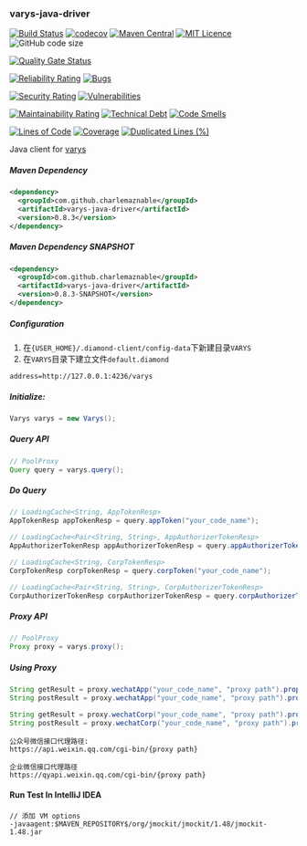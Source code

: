 ### varys-java-driver

[![Build Status](https://travis-ci.org/CharLemAznable/varys-java-driver.svg?branch=master)](https://travis-ci.org/CharLemAznable/varys-java-driver)
[![codecov](https://codecov.io/gh/CharLemAznable/varys-java-driver/branch/master/graph/badge.svg)](https://codecov.io/gh/CharLemAznable/varys-java-driver)
[![Maven Central](https://maven-badges.herokuapp.com/maven-central/com.github.charlemaznable/varys-java-driver/badge.svg)](https://maven-badges.herokuapp.com/maven-central/com.github.charlemaznable/varys-java-driver/)
[![MIT Licence](https://badges.frapsoft.com/os/mit/mit.svg?v=103)](https://opensource.org/licenses/mit-license.php)
![GitHub code size](https://img.shields.io/github/languages/code-size/CharLemAznable/varys-java-driver)

[![Quality Gate Status](https://sonarcloud.io/api/project_badges/measure?project=CharLemAznable_varys-java-driver&metric=alert_status)](https://sonarcloud.io/dashboard?id=CharLemAznable_varys-java-driver)

[![Reliability Rating](https://sonarcloud.io/api/project_badges/measure?project=CharLemAznable_varys-java-driver&metric=reliability_rating)](https://sonarcloud.io/dashboard?id=CharLemAznable_varys-java-driver)
[![Bugs](https://sonarcloud.io/api/project_badges/measure?project=CharLemAznable_varys-java-driver&metric=bugs)](https://sonarcloud.io/dashboard?id=CharLemAznable_varys-java-driver)

[![Security Rating](https://sonarcloud.io/api/project_badges/measure?project=CharLemAznable_varys-java-driver&metric=security_rating)](https://sonarcloud.io/dashboard?id=CharLemAznable_varys-java-driver)
[![Vulnerabilities](https://sonarcloud.io/api/project_badges/measure?project=CharLemAznable_varys-java-driver&metric=vulnerabilities)](https://sonarcloud.io/dashboard?id=CharLemAznable_varys-java-driver)

[![Maintainability Rating](https://sonarcloud.io/api/project_badges/measure?project=CharLemAznable_varys-java-driver&metric=sqale_rating)](https://sonarcloud.io/dashboard?id=CharLemAznable_varys-java-driver)
[![Technical Debt](https://sonarcloud.io/api/project_badges/measure?project=CharLemAznable_varys-java-driver&metric=sqale_index)](https://sonarcloud.io/dashboard?id=CharLemAznable_varys-java-driver)
[![Code Smells](https://sonarcloud.io/api/project_badges/measure?project=CharLemAznable_varys-java-driver&metric=code_smells)](https://sonarcloud.io/dashboard?id=CharLemAznable_varys-java-driver)

[![Lines of Code](https://sonarcloud.io/api/project_badges/measure?project=CharLemAznable_varys-java-driver&metric=ncloc)](https://sonarcloud.io/dashboard?id=CharLemAznable_varys-java-driver)
[![Coverage](https://sonarcloud.io/api/project_badges/measure?project=CharLemAznable_varys-java-driver&metric=coverage)](https://sonarcloud.io/dashboard?id=CharLemAznable_varys-java-driver)
[![Duplicated Lines (%)](https://sonarcloud.io/api/project_badges/measure?project=CharLemAznable_varys-java-driver&metric=duplicated_lines_density)](https://sonarcloud.io/dashboard?id=CharLemAznable_varys-java-driver)

Java client for [varys](https://github.com/CharLemAznable/varys)

##### Maven Dependency

```xml
<dependency>
  <groupId>com.github.charlemaznable</groupId>
  <artifactId>varys-java-driver</artifactId>
  <version>0.8.3</version>
</dependency>
```

##### Maven Dependency SNAPSHOT

```xml
<dependency>
  <groupId>com.github.charlemaznable</groupId>
  <artifactId>varys-java-driver</artifactId>
  <version>0.8.3-SNAPSHOT</version>
</dependency>
```

##### Configuration

1. 在`{USER_HOME}/.diamond-client/config-data`下新建目录`VARYS`
2. 在`VARYS`目录下建立文件`default.diamond`
```properties
address=http://127.0.0.1:4236/varys
```

##### Initialize:

```java
Varys varys = new Varys();
```

##### Query API

```java
// PoolProxy
Query query = varys.query();
```

##### Do Query

```java
// LoadingCache<String, AppTokenResp>
AppTokenResp appTokenResp = query.appToken("your_code_name");
```

```java
// LoadingCache<Pair<String, String>, AppAuthorizerTokenResp>
AppAuthorizerTokenResp appAuthorizerTokenResp = query.appAuthorizerToken("your_code_name", "authorizerAppId");
```

```java
// LoadingCache<String, CorpTokenResp>
CorpTokenResp corpTokenResp = query.corpToken("your_code_name");
```

```java
// LoadingCache<Pair<String, String>, CorpAuthorizerTokenResp>
CorpAuthorizerTokenResp corpAuthorizerTokenResp = query.corpAuthorizerToken("your_code_name", "corpId");
```

##### Proxy API

```java
// PoolProxy
Proxy proxy = varys.proxy();
```

##### Using Proxy

```java
String getResult = proxy.wechatApp("your_code_name", "proxy path").prop("xxx", "XXX").param("yyy", "YYY").get();
String postResult = proxy.wechatApp("your_code_name", "proxy path").prop("xxx", "XXX").param("yyy", "YYY").post();
```

```java
String getResult = proxy.wechatCorp("your_code_name", "proxy path").prop("xxx", "XXX").param("yyy", "YYY").get();
String postResult = proxy.wechatCorp("your_code_name", "proxy path").prop("xxx", "XXX").param("yyy", "YYY").post();
```

```http
公众号微信接口代理路径:
https://api.weixin.qq.com/cgi-bin/{proxy path}

企业微信接口代理路径
https://qyapi.weixin.qq.com/cgi-bin/{proxy path}
```

#### Run Test In IntelliJ IDEA

```
// 添加 VM options
-javaagent:$MAVEN_REPOSITORY$/org/jmockit/jmockit/1.48/jmockit-1.48.jar
```
